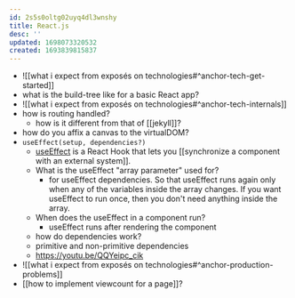 ```yaml
---
id: 2s5s0oltg02uyq4dl3wnshy
title: React.js
desc: ''
updated: 1698073320532
created: 1693839815837
---
```


- ![[what i expect from exposés on technologies#^anchor-tech-get-started]]
- what is the build-tree like for a basic React app?
- ![[what i expect from exposés on technologies#^anchor-tech-internals]]
- how is routing handled?
  - how is it different from that of [[jekyll]]?
- how do you affix a canvas to the virtualDOM?
- `useEffect(setup, dependencies?)`
  - [useEffect](https://react.dev/reference/react/useEffect) is a React Hook that lets you [[synchronize a component with an external system]].
  - What is the useEffect "array parameter" used for?
    - for useEffect dependencies. So that useEffect runs again only when any of the variables inside the array changes. If you want useEffect to run once, then you don't need anything inside the array.
  - When does the useEffect in a component run?
    - useEffect runs after rendering the component
  - how do dependencies work?
  - primitive and non-primitive dependencies
  - https://youtu.be/QQYeipc_cik
- ![[what i expect from exposés on technologies#^anchor-production-problems]]
- [[how to implement viewcount for a page]]?
